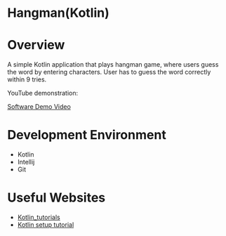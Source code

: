 # Hangman(Kotlin)


 # Overview 

A simple Kotlin application that plays hangman game, where users guess the word by entering characters. User has to guess the word correctly within 9 tries. 

YouTube demonstration: 

[Software Demo Video](https://youtu.be/link)



# Development Environment 

- Kotlin
- Intellij
- Git

# Useful Websites 

* [Kotlin_tutorials](https://www.programiz.com/kotlin-programming)
* [Kotlin setup tutorial](https://kotlinlang.org/docs/getting-started.html)
